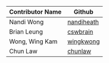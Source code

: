 | Contributor Name | Github                                      |
| ---------------- | ------------------------------------------- |
| Nandi Wong       | [nandiheath](https://github.com/nandiheath) |
| Brian Leung      | [cswbrain](https://github.com/cswbrian)     |
| Wong, Wing Kam   | [wingkwong](https://github.com/wingkwong)   |
| Chun Law         | [chunlaw](https://github.com/chunlaw)       |
